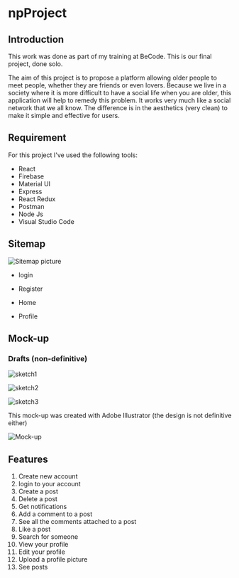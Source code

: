# npProject


## Introduction

This work was done as part of my training at BeCode. This is our final project, done solo. 

The aim of this project is to propose a platform allowing older people to meet people, whether they are friends or even lovers. Because we live in a society where it is more difficult to have a social life when you are older, this application will help to remedy this problem. It works very much like a social network that we all know. The difference is in the aesthetics (very clean) to make it simple and effective for users.

## Requirement

For this project I've used the following tools:
* React
* Firebase
* Material UI
* Express
* React Redux
* Postman
* Node Js
* Visual Studio Code

## Sitemap

![Sitemap picture](./images/SiteMap.jpg)


* login 

* Register

* Home 

* Profile


## Mock-up 

### Drafts (non-definitive)

![sketch1](./images/Test1.jpg)

![sketch2](./images/Test2.jpg)

![sketch3](./images/Test3.jpg)


This mock-up was created with Adobe Illustrator (the design is not definitive either)

![Mock-up](./images/Maquette.png)


## Features

1. Create new account
1. login to your account 
1. Create a post
1. Delete a post
1. Get notifications 
1. Add a comment to a post
1. See all the comments attached to a post
1. Like a post
1. Search for someone
1. View your profile
1. Edit your profile
1. Upload a profile picture
1. See posts